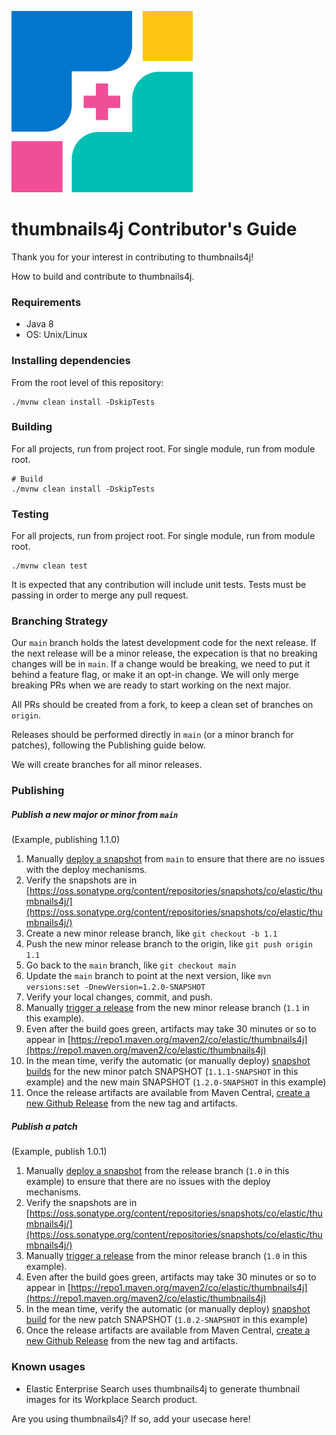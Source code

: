 ![thumbnails4j](docs/images/thumbnails4j-color-logomark.png)
# thumbnails4j Contributor's Guide

Thank you for your interest in contributing to thumbnails4j!

How to build and contribute to thumbnails4j.

### Requirements

- Java 8
- OS: Unix/Linux

### Installing dependencies

From the root level of this repository:

```shell
./mvnw clean install -DskipTests
```

### Building

For all projects, run from project root. For single module, run from
module root.

```shell
# Build
./mvnw clean install -DskipTests
```

### Testing

For all projects, run from project root. For single module, run from
module root.

```shell
./mvnw clean test
```

It is expected that any contribution will include unit tests. Tests must be passing in order to merge any pull request.

### Branching Strategy

Our `main` branch holds the latest development code for the next release. If the next release will be a minor release, 
the expecation is that no breaking changes will be in `main`. If a change would be breaking, we need to put it behind a
feature flag, or make it an opt-in change. We will only merge breaking PRs when we are ready to start working on the 
next major.

All PRs should be created from a fork, to keep a clean set of branches on `origin`.

Releases should be performed directly in `main` (or a minor branch for patches), following the Publishing guide below.

We will create branches for all minor releases.

### Publishing

##### Publish a new major or minor from `main`
(Example, publishing 1.1.0)

1. Manually [deploy a snapshot](https://internal-ci.elastic.co/job/elastic+thumbnails4j+deploy-snapshot/) from `main` to ensure that there are no issues with the deploy mechanisms.
2. Verify the snapshots are in [https://oss.sonatype.org/content/repositories/snapshots/co/elastic/thumbnails4j/](https://oss.sonatype.org/content/repositories/snapshots/co/elastic/thumbnails4j/)
3. Create a new minor release branch, like `git checkout -b 1.1`
4. Push the new minor release branch to the origin, like `git push origin 1.1`
5. Go back to the `main` branch, like `git checkout main`
6. Update the `main` branch to point at the next version, like `mvn versions:set -DnewVersion=1.2.0-SNAPSHOT`
7. Verify your local changes, commit, and push.
8. Manually [trigger a release](https://internal-ci.elastic.co/job/elastic+thumbnails4j+release/) from the new minor release branch (`1.1` in this example).
9. Even after the build goes green, artifacts may take 30 minutes or so to appear in [https://repo1.maven.org/maven2/co/elastic/thumbnails4j](https://repo1.maven.org/maven2/co/elastic/thumbnails4j)
10. In the mean time, verify the automatic (or manually deploy) [snapshot builds](https://internal-ci.elastic.co/job/elastic+thumbnails4j+deploy-snapshot/) for the new minor patch SNAPSHOT (`1.1.1-SNAPSHOT` in this example) and the new main SNAPSHOT (`1.2.0-SNAPSHOT` in this example)
11. Once the release artifacts are available from Maven Central, [create a new Github Release](https://github.com/elastic/thumbnails4j/releases/new) from the new tag and artifacts. 

##### Publish a patch
(Example, publish 1.0.1)

1. Manually [deploy a snapshot](https://internal-ci.elastic.co/job/elastic+thumbnails4j+deploy-snapshot/) from the release branch (`1.0` in this example) to ensure that there are no issues with the deploy mechanisms.
2. Verify the snapshots are in [https://oss.sonatype.org/content/repositories/snapshots/co/elastic/thumbnails4j/](https://oss.sonatype.org/content/repositories/snapshots/co/elastic/thumbnails4j/)
3. Manually [trigger a release](https://internal-ci.elastic.co/job/elastic+thumbnails4j+release/) from the minor release branch (`1.0` in this example).
4. Even after the build goes green, artifacts may take 30 minutes or so to appear in [https://repo1.maven.org/maven2/co/elastic/thumbnails4j](https://repo1.maven.org/maven2/co/elastic/thumbnails4j)
5. In the mean time, verify the automatic (or manually deploy) [snapshot build](https://internal-ci.elastic.co/job/elastic+thumbnails4j+deploy-snapshot/) for the new patch SNAPSHOT (`1.0.2-SNAPSHOT` in this example)
6. Once the release artifacts are available from Maven Central, [create a new Github Release](https://github.com/elastic/thumbnails4j/releases/new) from the new tag and artifacts.


### Known usages
* Elastic Enterprise Search uses thumbnails4j to generate thumbnail images for its Workplace Search product.

Are you using thumbnails4j? If so, add your usecase here!
